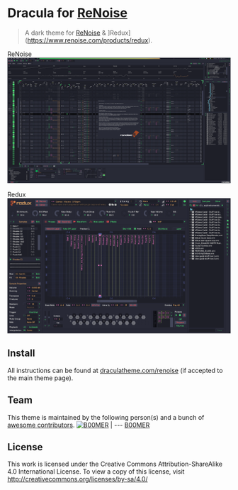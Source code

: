 # Dracula for [ReNoise](http://renoise.com)

> A dark theme for [ReNoise](http://renoise.com) & ]Redux](https://www.renoise.com/products/redux).

ReNoise
![ReNoise Screenshot](./mb-dracula-renoise.png)

Redux
![Redux Screnshot](./mb-dracula-redux.png)

## Install

All instructions can be found at [draculatheme.com/renoise](https://draculatheme.com/renoise) (if accepted to the main theme page).

## Team

This theme is maintained by the following person(s) and a bunch of [awesome contributors](https://github.com/dracula/template/graphs/contributors).
[![B00MER](https://avatars3.githubusercontent.com/u/70919?v=3&s=70)](https://github.com/molotovbliss)
| --- 
[B00MER](https://github.com/molotovbliss)

## License

This work is licensed under the Creative Commons Attribution-ShareAlike 4.0 International License. To view a copy of this license, visit http://creativecommons.org/licenses/by-sa/4.0/

